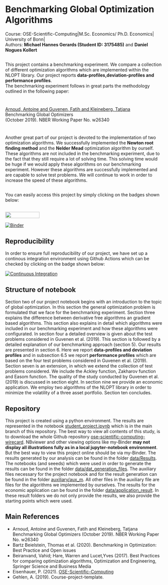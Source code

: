 # Benchmarking Global Optimization Algorithms

Course: OSE-Scientific-Computing|M.Sc. Economics/ Ph.D. Economics| University of Bonn|<br>
Authors: **Michael Hannes Gerards (Student ID: 3175485)** and **Daniel Nogues Kollert**
##
This project contains a benchmarking experiment. We compare a collection of different optimization algorithms which are implemented within the NLOPT library. Our project reports **data-profiles,deviation-profiles and performance profiles**.<br> The benchmarking experiment follows in great parts the methodology outlined in the following paper:<br>
#
[Arnoud, Antoine and Guvenen, Fatih and Kleineberg, Tatjana](https://papers.ssrn.com/sol3/papers.cfm?abstract_id=3465350#)
<br> Benchmarking Global Optimizers
<br> (October 2019). NBER Working Paper No. w26340
#
Another great part of our project is devoted to the implementation of two optimization algorithms. We successfully implemented the **Newton root finding method** and the **Nelder Mead** optimization algorithm by ourself. These algorithms are not included in the benchmarking experiment, due to the fact that they still require a lot of solving time. This solving time would be huge if we would apply these algorithms on our benchmarking experiment. However these algorithms are successfully implemented and are capable to solve test problems. We will continue to work in order to increase the speed of these algorithms.
##
You can easily access this project by simply clicking on the badges shown below:
##


<a href="https://nbviewer.jupyter.org/github/OpenSourceEconomics/ose-scientific-computing-course-wirecard/blob/master/student_project.ipynb"
   target="_parent">
   <img align="center"
  src="https://raw.githubusercontent.com/jupyter/design/master/logos/Badges/nbviewer_badge.png"
      width="109" height="20">
</a>

[![Binder](https://mybinder.org/badge_logo.svg)](https://mybinder.org/v2/gh/OpenSourceEconomics/ose-scientific-computing-course-wirecard/HEAD)

## Reproducibility
In order to ensure full reproducibility of our project, we have set up a continous integration environment using Github Actions which can be checked by clicking on the badge shown below:

[![Continuous Integration](https://github.com/OpenSourceEconomics/ose-scientific-computing-course-wirecard/actions/workflows/ci.yml/badge.svg)](https://github.com/OpenSourceEconomics/ose-scientific-computing-course-wirecard/actions/workflows/ci.yml)

## Structure of notebook

Section two of our project notebook begins with an introduction to the topic of global optimization. In this section the general optimization problem is formulated that we face for the benchmarking experiment. Section three explains the difference between derivative free algorithms an gradient based algorithms. This section also explains in detail which algorithms were included in our benchmarking experiment and how these algorithms were configurated. In section four a detailed overview is given about the test problems considered in Guvenen et al. (2019). This section is followed by a detailed explanation of our benchmarking approach (section 5). Our results are presented in section 6. Here we report **data-profiles and deviation profiles** and in subsection 6.5 we report **performance profiles** which are based on the four test problems considered in Guvenen et al. (2019). Section seven is an extension, in which we extend the collection of test problems considered. We include the Ackley function, Zakharov function and Easom function. The quality of the study conducted by Guvenen et al. (2019) is discussed in section eight. In section nine we provide an economic application. We employ two algorithms of the NLOPT library in order to minimize the volatility of a three asset portfolio. Section ten concludes.

## Repository

This project is created using a python environment. The results are represented in the notebook [student_project.ipynb](https://github.com/OpenSourceEconomics/ose-scientific-computing-course-wirecard/blob/master/student_project.ipynb) which is in the main branch of this repository. The best way to view all contents of this study, is to download the whole Github repository [ose-scientific-computing-wirecard](https://github.com/OpenSourceEconomics/ose-scientific-computing-course-wirecard). NBviewer and other viewing options like my-Binder **may not display all illustrations fully as in a local jupyter-notebook environment**. But the best way to view this project online should be via my-Binder. The results generated by our analysis can be found in the folder [data/Results](https://github.com/OpenSourceEconomics/ose-scientific-computing-course-wirecard/tree/master/data/Results). The notebooks (and seeeds) which were used in order to generate the results can be found in the folder [data/dat_generation_files](https://github.com/OpenSourceEconomics/ose-scientific-computing-course-wirecard/tree/master/data/dat_generation_files). The auxiliary files necessary for the project notebook and for the result generation can be found in the folder [auxiliary/aux_m](https://github.com/OpenSourceEconomics/ose-scientific-computing-course-wirecard/tree/master/auxiliary/aux_m). All other files in the auxiliary file are files for the algorithms we implemented by ourselves. The results for the economic application can be found in the folder [data/application_result](https://github.com/OpenSourceEconomics/ose-scientific-computing-course-wirecard/tree/master/data/application_result). In these result folders we do not only provide the results, we also provide the starting points which were used.

## Main References

- Arnoud, Antoine and Guvenen, Fatih and Kleineberg, Tatjana Benchmarking Global Optimizers (October 2019). NBER Working Paper No. w26340
- Bartz Beielstein, Thomas et al. (2020). Benchmarking in Optimization: Best Practice and Open issues
- Beiranvand, Vahid; Hare, Warren and Lucet,Yves (2017). Best Practices for comparing optimization algorithms, Optimization and Engineering, Springer Science and Business Media
- Eisenhauer, P. (2021). [OSE-Scientific-Computing](https://ose-scientific-computing.readthedocs.io/en/latest/)
- Gehlen, A. (2019). Course-project-template.




